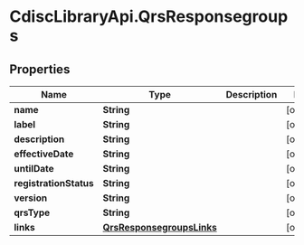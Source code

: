 # CdiscLibraryApi.QrsResponsegroups

## Properties

Name | Type | Description | Notes
------------ | ------------- | ------------- | -------------
**name** | **String** |  | [optional] 
**label** | **String** |  | [optional] 
**description** | **String** |  | [optional] 
**effectiveDate** | **String** |  | [optional] 
**untilDate** | **String** |  | [optional] 
**registrationStatus** | **String** |  | [optional] 
**version** | **String** |  | [optional] 
**qrsType** | **String** |  | [optional] 
**links** | [**QrsResponsegroupsLinks**](QrsResponsegroupsLinks.md) |  | [optional] 


